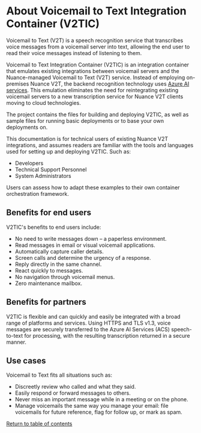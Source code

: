  # About Voicemail to Text Integration Container (V2TIC)

Voicemail to Text (V2T) is a speech recognition service that transcribes voice messages from a voicemail server into text, allowing the end user to read their voice messages instead of listening to them.

Voicemail to Text Integration Container (V2TIC) is an integration container that emulates existing integrations between voicemail servers and the Nuance-managed Voicemail to Text (V2T) service. Instead of employing on-premises Nuance V2T, the backend recognition technology uses [Azure AI services](https://learn.microsoft.com/en-us/azure/ai-services/what-are-ai-services). This emulation eliminates the need for reintegrating existing voicemail servers to a new transcription service for Nuance V2T clients moving to cloud technologies.

The project contains the files for building and deploying V2TIC, as well as sample files for running basic deployments or to base your own deployments on.

This documentation is for technical users of existing Nuance V2T integrations, and assumes readers are familiar with the tools and languages used for setting up and deploying V2TIC. Such as:
- Developers
- Technical Support Personnel
- System Administrators
    
Users can assess how to adapt these examples to their own container orchestration framework. 

## Benefits for end users

V2TIC's benefits to end users include:
- No need to write messages down – a paperless environment.
- Read messages in email or visual voicemail applications.
- Automatically capture caller details.
- Screen calls and determine the urgency of a response.
- Reply directly in the same channel.
- React quickly to messages.
- No navigation through voicemail menus.
- Zero maintenance mailbox.

## Benefits for partners

V2TIC is flexible and can quickly and easily be integrated with a broad range of platforms and services. Using HTTPS and TLS v1.3, voice messages are securely transferred to the Azure AI Services (ACS) speech-to-text for processing, with the resulting transcription returned in a secure manner.

## Use cases

Voicemail to Text fits all situations such as:
- Discreetly review who called and what they said.
- Easily respond or forward messages to others.
- Never miss an important message while in a meeting or on the phone.
- Manage voicemails the same way you manage your email: file voicemails for future reference, flag for follow up, or mark as spam.

[Return to table of contents](../index.md)